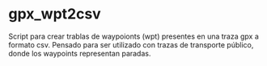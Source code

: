 # gpx_wpt2csv
Script para crear trablas de waypoionts (wpt) presentes en una traza gpx a formato csv. Pensado para ser utilizado con trazas de transporte público, donde los waypoints representan paradas.
